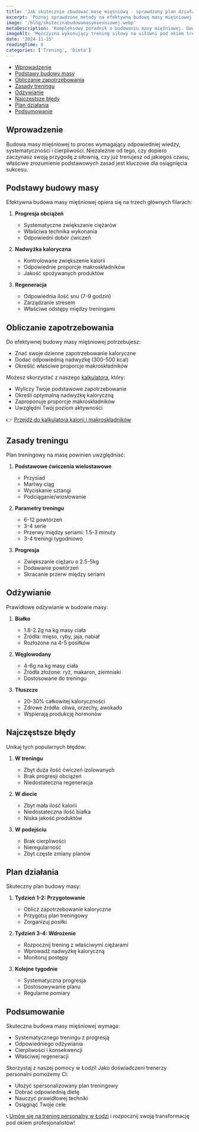```yaml
---
title: 'Jak skutecznie zbudować masę mięśniową - sprawdzony plan działania'
excerpt: 'Poznaj sprawdzone metody na efektywną budowę masy mięśniowej. Dowiedz się, jak prawidłowo trenować i odżywiać się, aby osiągnąć swoje cele.'
image: '/blog/skutecznabudowamasymiesniowej.webp'
metaDescription: 'Kompleksowy poradnik o budowaniu masy mięśniowej. Dowiedz się jak trenować, odżywiać się i unikać najczęstszych błędów w budowie masy.'
imageAlt: 'Mężczyzna wykonujący trening siłowy na siłowni pod okiem trenera personalnego'
date: '2024-11-15'
readingTime: 8
categories: ['Trening', 'Dieta']
---
```


- [Wprowadzenie](#wprowadzenie)
- [Podstawy budowy masy](#podstawy-budowy-masy)
- [Obliczanie zapotrzebowania](#obliczanie-zapotrzebowania)
- [Zasady treningu](#zasady-treningu)
- [Odżywianie](#odżywianie)
- [Najczęstsze błędy](#najczęstsze-błędy)
- [Plan działania](#plan-działania)
- [Podsumowanie](#podsumowanie)

## Wprowadzenie

Budowa masy mięśniowej to proces wymagający odpowiedniej wiedzy, systematyczności i cierpliwości. Niezależnie od tego, czy dopiero zaczynasz swoją przygodę z siłownią, czy już trenujesz od jakiegoś czasu, właściwe zrozumienie podstawowych zasad jest kluczowe dla osiągnięcia sukcesu.

## Podstawy budowy masy

Efektywna budowa masy mięśniowej opiera się na trzech głównych filarach:

1. **Progresja obciążeń**
   - Systematyczne zwiększanie ciężarów
   - Właściwa technika wykonania
   - Odpowiedni dobór ćwiczeń

2. **Nadwyżka kaloryczna**
   - Kontrolowane zwiększenie kalorii
   - Odpowiednie proporcje makroskładników
   - Jakość spożywanych produktów

3. **Regeneracja**
   - Odpowiednia ilość snu (7-9 godzin)
   - Zarządzanie stresem
   - Właściwe odstępy między treningami

## Obliczanie zapotrzebowania

Do efektywnej budowy masy mięśniowej potrzebujesz:
- Znać swoje dzienne zapotrzebowanie kaloryczne
- Dodać odpowiednią nadwyżkę (300-500 kcal)
- Określić właściwe proporcje makroskładników

Możesz skorzystać z naszego [kalkulatora](/tools/diet), który:
- Wyliczy Twoje podstawowe zapotrzebowanie
- Określi optymalną nadwyżkę kaloryczną
- Zaproponuje proporcje makroskładników
- Uwzględni Twój poziom aktywności

👉 [Przejdź do kalkulatora kalorii i makroskładników](/tools/diet)

## Zasady treningu

Plan treningowy na masę powinien uwzględniać:

1. **Podstawowe ćwiczenia wielostawowe**
   - Przysiad
   - Martwy ciąg
   - Wyciskanie sztangi
   - Podciąganie/wiosłowanie

2. **Parametry treningu**
   - 6-12 powtórzeń
   - 3-4 serie
   - Przerwy między seriami: 1.5-3 minuty
   - 3-4 treningi tygodniowo

3. **Progresja**
   - Zwiększanie ciężaru o 2.5-5kg
   - Dodawanie powtórzeń
   - Skracanie przerw między seriami

## Odżywianie

Prawidłowe odżywianie w budowie masy:

1. **Białko**
   - 1.8-2.2g na kg masy ciała
   - Źródła: mięso, ryby, jaja, nabiał
   - Rozłożone na 4-5 posiłków

2. **Węglowodany**
   - 4-6g na kg masy ciała
   - Źródła złożone: ryż, makaron, ziemniaki
   - Dostosowane do treningu

3. **Tłuszcze**
   - 20-30% całkowitej kaloryczności
   - Zdrowe źródła: oliwa, orzechy, awokado
   - Wspierają produkcję hormonów

## Najczęstsze błędy

Unikaj tych popularnych błędów:

1. **W treningu**
   - Zbyt duża ilość ćwiczeń izolowanych
   - Brak progresji obciążeń
   - Niedostateczna regeneracja

2. **W diecie**
   - Zbyt mała ilość kalorii
   - Niedostateczna ilość białka
   - Niska jakość produktów

3. **W podejściu**
   - Brak cierpliwości
   - Nieregularność
   - Zbyt częste zmiany planów

## Plan działania

Skuteczny plan budowy masy:

1. **Tydzień 1-2: Przygotowanie**
   - Oblicz zapotrzebowanie kaloryczne
   - Przygotuj plan treningowy
   - Zorganizuj posiłki

2. **Tydzień 3-4: Wdrożenie**
   - Rozpocznij trening z właściwymi ciężarami
   - Wprowadź nadwyżkę kaloryczną
   - Monitoruj postępy

3. **Kolejne tygodnie**
   - Systematyczna progresja
   - Dostosowywanie planu
   - Regularne pomiary

## Podsumowanie

Skuteczna budowa masy mięśniowej wymaga:
- Systematycznego treningu z progresją
- Odpowiedniego odżywiania
- Cierpliwości i konsekwencji
- Właściwej regeneracji

Skorzystaj z naszej pomocy w Łodzi! Jako doświadczeni trenerzy personalni pomożemy Ci:
- Ułożyć spersonalizowany plan treningowy
- Dobrać odpowiednią dietę
- Nauczyć prawidłowej techniki
- Osiągnąć Twoje cele

📞 [Umów się na trening personalny w Łodzi](/contact) i rozpocznij swoją transformację pod okiem profesjonalistów!